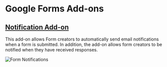 # Google Forms Add-ons

## [Notification Add-on](https://developers.google.com/apps-script/quickstart/forms-add-on)

This add-on allows Form creators to automatically
send email notifications when a form is submitted. In addition, the
add-on allows form creators to be notified when they have received
responses.

![Form Notifications](https://developers.google.com/apps-script/images/quickstart-form-notifications.png)

